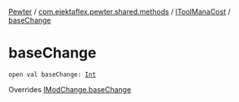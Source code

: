 [Pewter](../../index.md) / [com.ejektaflex.pewter.shared.methods](../index.md) / [IToolManaCost](index.md) / [baseChange](./base-change.md)

# baseChange

`open val baseChange: `[`Int`](https://kotlinlang.org/api/latest/jvm/stdlib/kotlin/-int/index.html)

Overrides [IModChange.baseChange](../-i-mod-change/base-change.md)

